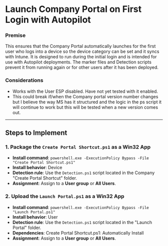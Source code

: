 # Launch Company Portal on First Login with Autopilot

### Premise
This ensures that the Company Portal automatically launches for the first user who logs into a device so the device category can be set and it syncs with Intune. It is designed to run during the initial login and is intended for use with Autopilot deployments. 
The marker files and Detection scripts prevent it from running again or for other users after it has been deployed. 

### Considerations
- Works with the User ESP disabled. Have not yet tested with it enabled.
- This could break if/when the Company portal version number changes but I believe the way MS has it structured and the logic in the ps script it will continue to work but this will be tested when a new version comes out.

---

## Steps to Implement

### 1. Package the `Create Portal Shortcut.ps1` as a Win32 App
- **Install command**: `powershell.exe -ExecutionPolicy Bypass -File "Create Portal Shortcut.ps1"`
- **Install behavior**: Device
- **Detection rule**: Use the `Detection.ps1` script located in the Company "Create Portal Shortcut" folder.
- **Assignment**: Assign to a **User group** or **All Users**.

### 2. Upload the `Launch Portal.ps1` as a Win32 App
- **Install command**: `powershell.exe -ExecutionPolicy Bypass -File "Launch Portal.ps1"`
- **Install behavior**: User
- **Detection rule**: Use the `Detection.ps1` script located in the "Launch Portal" folder.
- **Dependencies**: Create Portal Shortcut.ps1: Automatically Install
- **Assignment**: Assign to a **User group** or **All Users**.